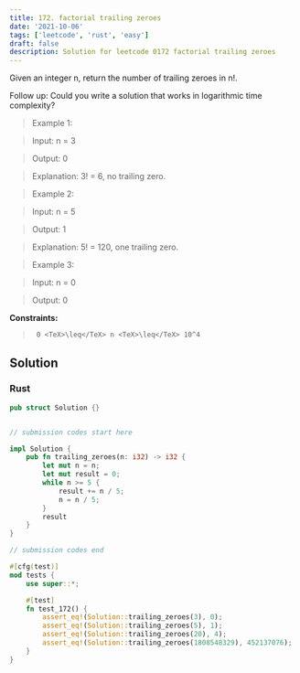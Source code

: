 ```yaml
---
title: 172. factorial trailing zeroes
date: '2021-10-06'
tags: ['leetcode', 'rust', 'easy']
draft: false
description: Solution for leetcode 0172 factorial trailing zeroes
---
```


 

  Given an integer n, return the number of trailing zeroes in n!.

  Follow up: Could you write a solution that works in logarithmic time complexity?

   

 >   Example 1:

  

 >   Input: n <TeX>=</TeX> 3

 >   Output: 0

 >   Explanation: 3! <TeX>=</TeX> 6, no trailing zero.

  

 >   Example 2:

  

 >   Input: n <TeX>=</TeX> 5

 >   Output: 1

 >   Explanation: 5! <TeX>=</TeX> 120, one trailing zero.

  

 >   Example 3:

  

 >   Input: n <TeX>=</TeX> 0

 >   Output: 0

  

   

  **Constraints:**

  

 >   	0 <TeX>\leq</TeX> n <TeX>\leq</TeX> 10^4


## Solution
### Rust
```rust
pub struct Solution {}


// submission codes start here

impl Solution {
    pub fn trailing_zeroes(n: i32) -> i32 {
        let mut n = n;
        let mut result = 0;
        while n >= 5 {
            result += n / 5;
            n = n / 5;
        }
        result
    }
}

// submission codes end

#[cfg(test)]
mod tests {
    use super::*;

    #[test]
    fn test_172() {
        assert_eq!(Solution::trailing_zeroes(3), 0);
        assert_eq!(Solution::trailing_zeroes(5), 1);
        assert_eq!(Solution::trailing_zeroes(20), 4);
        assert_eq!(Solution::trailing_zeroes(1808548329), 452137076);
    }
}

```
